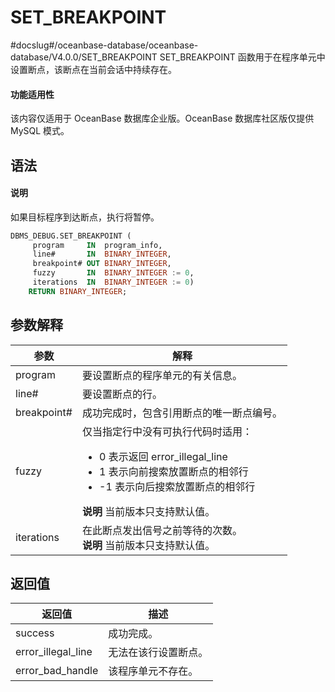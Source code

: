 SET_BREAKPOINT 
===================================
#docslug#/oceanbase-database/oceanbase-database/V4.0.0/SET_BREAKPOINT
SET_BREAKPOINT 函数用于在程序单元中设置断点，该断点在当前会话中持续存在。

  <main id="notice" >
    <h4>功能适用性</h4>
    <p>该内容仅适用于 OceanBase 数据库企业版。OceanBase 数据库社区版仅提供 MySQL 模式。</p>
  </main>

语法 
-----------

  <main id="notice" type='explain'>
    <h4>说明</h4>
    <p>如果目标程序到达断点，执行将暂停。</p>
  </main>

```sql
DBMS_DEBUG.SET_BREAKPOINT (
     program     IN  program_info,
     line#       IN  BINARY_INTEGER,
     breakpoint# OUT BINARY_INTEGER,
     fuzzy       IN  BINARY_INTEGER := 0,
     iterations  IN  BINARY_INTEGER := 0)
    RETURN BINARY_INTEGER;
```



参数解释 
-------------



|   **参数**    |                                                                                                                               **解释**                                                                                                                                |
|-------------|---------------------------------------------------------------------------------------------------------------------------------------------------------------------------------------------------------------------------------------------------------------------|
| program     | 要设置断点的程序单元的有关信息。                                                                                                                                                                                                                                                    |
| line#       | 要设置断点的行。                                                                                                                                                                                                                                                            |
| breakpoint# | 成功完成时，包含引用断点的唯一断点编号。                                                                                                                                                                                                                                                |
| fuzzy       | 仅当指定行中没有可执行代码时适用： <ul><li> 0 表示返回 error_illegal_line   </li><li> 1 表示向前搜索放置断点的相邻行   </li><li>  -1 表示向后搜索放置断点的相邻行</li></ul>    **说明**  当前版本只支持默认值。 |
| iterations  | 在此断点发出信号之前等待的次数。 <br>**说明**  当前版本只支持默认值。                                                                                                                                                                                                |



返回值 
------------



|      **返回值**       |   **描述**   |
|--------------------|------------|
| success            | 成功完成。      |
| error_illegal_line | 无法在该行设置断点。 |
| error_bad_handle   | 该程序单元不存在。  |



